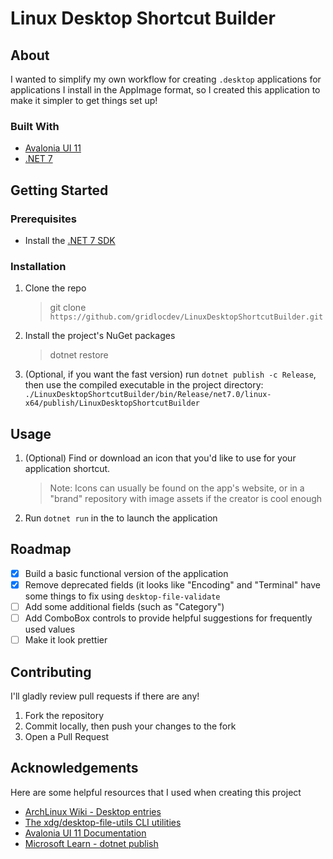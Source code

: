 # Linux Desktop Shortcut Builder

## About

I wanted to simplify my own workflow for creating `.desktop` applications for applications I install in the AppImage format, so I created this application to make it simpler to get things set up!

### Built With

- [Avalonia UI 11](https://www.avaloniaui.net/)
- [.NET 7](https://dotnet.microsoft.com/en-us/download/dotnet/7.0)

## Getting Started

### Prerequisites

- Install the [.NET 7 SDK](https://dotnet.microsoft.com/en-us/download/dotnet/7.0)

### Installation

1. Clone the repo
   > git clone `https://github.com/gridlocdev/LinuxDesktopShortcutBuilder.git`

2. Install the project's NuGet packages
   > dotnet restore

3. (Optional, if you want the fast version) run `dotnet publish -c Release`, then use the compiled executable in the project directory: `./LinuxDesktopShortcutBuilder/bin/Release/net7.0/linux-x64/publish/LinuxDesktopShortcutBuilder`

## Usage

1. (Optional) Find or download an icon that you'd like to use for your application shortcut.
   > Note: Icons can usually be found on the app's website, or in a "brand" repository with image assets if the creator is cool enough
  
2. Run `dotnet run` in the to launch the application

## Roadmap

- [x] Build a basic functional version of the application
- [x] Remove deprecated fields (it looks like "Encoding" and "Terminal" have some things to fix using `desktop-file-validate`
- [ ] Add some additional fields (such as "Category")
- [ ] Add ComboBox controls to provide helpful suggestions for frequently used values
- [ ] Make it look prettier

## Contributing

I'll gladly review pull requests if there are any!

1. Fork the repository
2. Commit locally, then push your changes to the fork
3. Open a Pull Request

## Acknowledgements

Here are some helpful resources that I used when creating this project

- [ArchLinux Wiki - Desktop entries](https://wiki.archlinux.org/title/desktop_entries)
- [The xdg/desktop-file-utils CLI utilities](https://www.freedesktop.org/wiki/Software/desktop-file-utils/)
- [Avalonia UI 11 Documentation](https://docs.avaloniaui.net/docs/next/welcome)
- [Microsoft Learn - dotnet publish](https://learn.microsoft.com/en-us/dotnet/core/tools/dotnet-publish)
